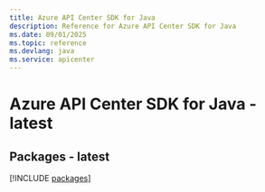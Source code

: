 ```yaml
---
title: Azure API Center SDK for Java
description: Reference for Azure API Center SDK for Java
ms.date: 09/01/2025
ms.topic: reference
ms.devlang: java
ms.service: apicenter
---
```

# Azure API Center SDK for Java - latest
## Packages - latest
[!INCLUDE [packages](api-center-index.md)]